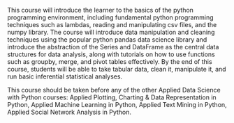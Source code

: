 This course will introduce the learner to the basics of the python programming environment,
including fundamental python programming techniques such as lambdas, reading and manipulating csv files,
and the numpy library. The course will introduce data manipulation and cleaning techniques using the popular
python pandas data science library and introduce the abstraction of the Series and DataFrame as the central
data structures for data analysis, along with tutorials on how to use functions such as groupby, merge, and pivot tables effectively. 
By the end of this course, students will be able to take tabular data, clean it, manipulate it, and run basic inferential statistical analyses. 

This course should be taken before any of the other Applied Data Science with Python courses: Applied Plotting, Charting & Data Representation in Python,
Applied Machine Learning in Python, Applied Text Mining in Python, Applied Social Network Analysis in Python.
